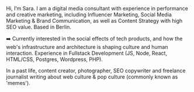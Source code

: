 Hi, I’m Sara. I am a digital media consultant with experience in performance and creative marketing, including Influencer Marketing, Social Media Marketing & Brand Communication, as well as Content Strategy with high SEO value. Based in Berlin.

➡️ Currently interested in the social effects of tech products, and how the web's infrastructure and architecture is shaping culture and human interaction. Experience in Fullstack Development (JS, Node, React, HTML/CSS, Postgres, Wordpress, PHP). 

In a past life, content creator, photographer, SEO copywriter and freelance journalist writing about web culture & pop culture (commonly known as 'memes'). 


<!--
**saracx/saracx** is a ✨ _special_ ✨ repository because its `README.md` (this file) appears on your GitHub profile.

Here are some ideas to get you started:

- 🔭 I’m currently working on ...
- 🌱 I’m currently learning ...
- 👯 I’m looking to collaborate on ...
- 🤔 I’m looking for help with ...
- 💬 Ask me about ...
- 📫 How to reach me: ...
- 😄 Pronouns: ...
- ⚡ Fun fact: ...
-->
